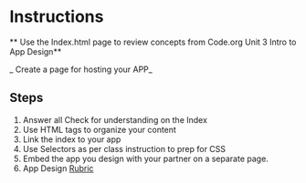 # Instructions  

  ** Use the Index.html page to review concepts from Code.org Unit 3 Intro to App Design**

  _ Create a page for hosting your APP_

  ## Steps
  1. Answer all Check for understanding on the Index
  2. Use HTML tags to organize your content
  3. Link the index to your app
  4. Use Selectors as per class instruction to prep for CSS
  5. Embed the app you design with your partner on a separate page.
  6. App Design  [ Rubric](AppRubric.jpg)

  

  